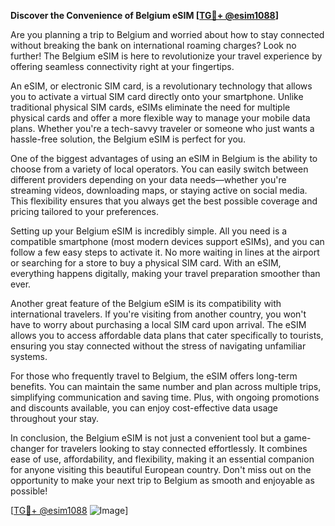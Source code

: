 **Discover the Convenience of Belgium eSIM [[TG💪+ @esim1088](https://t.me/s/esim1088)]**

Are you planning a trip to Belgium and worried about how to stay connected without breaking the bank on international roaming charges? Look no further! The Belgium eSIM is here to revolutionize your travel experience by offering seamless connectivity right at your fingertips.

An eSIM, or electronic SIM card, is a revolutionary technology that allows you to activate a virtual SIM card directly onto your smartphone. Unlike traditional physical SIM cards, eSIMs eliminate the need for multiple physical cards and offer a more flexible way to manage your mobile data plans. Whether you're a tech-savvy traveler or someone who just wants a hassle-free solution, the Belgium eSIM is perfect for you.

One of the biggest advantages of using an eSIM in Belgium is the ability to choose from a variety of local operators. You can easily switch between different providers depending on your data needs—whether you're streaming videos, downloading maps, or staying active on social media. This flexibility ensures that you always get the best possible coverage and pricing tailored to your preferences.

Setting up your Belgium eSIM is incredibly simple. All you need is a compatible smartphone (most modern devices support eSIMs), and you can follow a few easy steps to activate it. No more waiting in lines at the airport or searching for a store to buy a physical SIM card. With an eSIM, everything happens digitally, making your travel preparation smoother than ever.

Another great feature of the Belgium eSIM is its compatibility with international travelers. If you're visiting from another country, you won't have to worry about purchasing a local SIM card upon arrival. The eSIM allows you to access affordable data plans that cater specifically to tourists, ensuring you stay connected without the stress of navigating unfamiliar systems.

For those who frequently travel to Belgium, the eSIM offers long-term benefits. You can maintain the same number and plan across multiple trips, simplifying communication and saving time. Plus, with ongoing promotions and discounts available, you can enjoy cost-effective data usage throughout your stay.

In conclusion, the Belgium eSIM is not just a convenient tool but a game-changer for travelers looking to stay connected effortlessly. It combines ease of use, affordability, and flexibility, making it an essential companion for anyone visiting this beautiful European country. Don't miss out on the opportunity to make your next trip to Belgium as smooth and enjoyable as possible!

[[TG💪+ @esim1088](https://t.me/s/esim1088) ![Image](https://i.postimg.cc/Y0z9fWf4/image.png)]